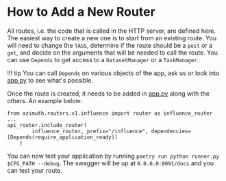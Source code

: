 # How to Add a New Router

All routes, i.e. the code that is called in the HTTP server, are defined here. The easiest way to create a new one is to start from an existing route. You will need to change the `TAGS`, determine if the route should be a `post` or a `get`, and decide on the arguments that will be needed to call the route. You can use `Depends` to get access to a `DatasetManager` or a `TaskManager`.

!!! tip
    You can call `Depends` on various objects of the app, ask us or look into [app.py](../app.py) to see what's possible.

Once the route is created, it needs to be added in [app.py](../app.py) along with the others. An example below:

```
from azimuth.routers.v1.influence import router as influence_router
...
api_router.include_router(
        influence_router, prefix="/influence", dependencies=[Depends(require_application_ready)]
    )
```

You can now test your application by running `poetry run python runner.py $CFG_PATH --debug`.
The swagger will be up at `0.0.0.0:8091/docs` and you can test your route.
